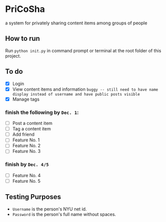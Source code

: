 # PriCoSha
a system for privately sharing content items among groups of people

## How to run
Run `python init.py` in command prompt or terminal at the root folder of this project.

## To do
- [x] Login
- [x] View content items and information `buggy -- still need to have name display instead of username and have public posts visible`
- [x] Manage tags
### finish the following by `Dec. 1`:
- [ ] Post a content item
- [ ] Tag a content item
- [ ] Add friend
- [ ] Feature No. 1
- [ ] Feature No. 2
- [ ] Feature No. 3
### finish by `Dec. 4/5`
- [ ] Feature No. 4
- [ ] Feature No. 5

## Testing Purposes
- `Username` is the person's NYU net id.
- `Password` is the person's full name without spaces.
